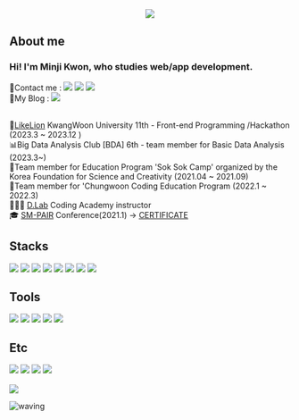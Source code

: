 <div align=center>
	<img src="https://capsule-render.vercel.app/api?type=waving&color=F4A991&height=200&section=header&text=MinJi's%20Github&fontSize=60" />	
</div>

## About me
### Hi! I'm Minji Kwon, who studies web/app development.
📧Contact me :
<a href="https://shared-capybara-de0.notion.site/Front-end-Programmer-a6045c13425f402f83f61b8de58877a8?pvs=4
" target="_blank"><img src="https://img.shields.io/badge/Notion Portfolio-000000?style=flat&logo=Notion&logoColor=white"></a>
<a href="mailto:judy5825@gmail.com" target="_blank"><img src="https://img.shields.io/badge/judy5825@gmail.com-EA4335?style=flat&logo=Gmail&logoColor=white"></a>
<a href="https://www.instagram.com/" target="_blank"><img src="https://img.shields.io/badge/Instagram-E4405F?style=flat&logo=Instagram&logoColor=white"/></a><br>
🧠My Blog : 
<a href="https://mlnzlk.tistory.com" target="_blank"><img src="https://img.shields.io/badge/Tistory-000000?style=flat&logo=Tistory&logoColor=white"></a>
<br><br>

🦁[LikeLion](https://kw-likelion11.notion.site/11-6d1d05b2ee8b42ec9e917a45afd8040c
) KwangWoon University 11th - Front-end Programming
/Hackathon (2023.3 ~ 2023.12 ) <br>
📊Big Data Analysis Club [BDA] 6th - team member for Basic Data Analysis (2023.3~) <br>
📖Team member for Education Program 'Sok Sok Camp' organized by the Korea Foundation for Science and Creativity (2021.04 ~ 2021.09) <br>
📖Team member for 'Chungwoon Coding Education Program (2022.1 ~ 2022.3) <br>
👩🏻‍🏫 [D.Lab](https://www.daddyslab.com) Coding Academy instructor   <br>
🎓 [SM-PAIR](https://github.com/mlnzlk/mlnzlk/blob/master/SM-PAIR%2015th%20Conference%20Brochure.pdf) Conference(2021.1) -> [CERTIFICATE](https://github.com/mlnzlk/mlnzlk/blob/master/SM-PAIR%20수료증_권민지.pdf)

## Stacks <block>
  <span>
    <img src="https://img.shields.io/badge/JavaScript-F7DF1E?style=flat square&logo=JavaScript&logoColor=white">
    <img src="https://img.shields.io/badge/react-61DAFB?style=flat&logo=react&logoColor=white"/>
    <img src="https://img.shields.io/badge/Python-3766AB?style=flat&logo=Python&logoColor=white"/>
    <img src="https://img.shields.io/badge/HTML-E34F26?style=flat&logo=HTML5&logoColor=white">
    <img src="https://img.shields.io/badge/CSS-1572B6?style=flat&logo=CSS3&logoColor=white">
    <img src="https://img.shields.io/badge/Java-007396?style=flat&logo=Java&logoColor=white"/>
    <img src="https://img.shields.io/badge/D3.js-F9A03C?style=flat&logo=D3.js&logoColor=white"/>
    <img src="https://img.shields.io/badge/dotnet-512BD4?style=flat&logo=Node.js&logoColor=white"/>
  </span>
</block>


## Tools 
<span> 
    <img src="https://img.shields.io/badge/Visual Studio Code-007ACC?style=flat&logo=Visual Studio Code&logoColor=white"/>
    <img src="https://img.shields.io/badge/Visual Studio-007ACC?style=flat&logo=Visual Studio&logoColor=white" />
    <img src="https://img.shields.io/badge/GitHub-181717?style=flat&logo=GitHub&logoColor=white"/>
    <img src="https://img.shields.io/badge/Eclipse IDE-2C2255?style=flat&logo=Eclipse IDE&logoColor=white"/>
    <img src="https://img.shields.io/badge/Jupyter-F37626?style=flat&logo=Jupyter&logoColor=white"/>
</span>

## Etc 
<span> 
    <img src="https://img.shields.io/badge/figma-F24E1E?style=flat&logo=figma&logoColor=white"/>
    <img src="https://img.shields.io/badge/slack-4A154B?style=flat&logo=slack&logoColor=white"/>
    <img src="https://img.shields.io/badge/notion-000000?style=flat&logo=notion&logoColor=white"/>
    <img src="https://img.shields.io/badge/Postman-FF6C37?style=flat&logo=Postman&logoColor=white" />
</span>
<br><br>


<img src="https://github-readme-stats.vercel.app/api/top-langs/?username=mlnzlk&layout=compact">


![waving](https://capsule-render.vercel.app/api?type=waving&height=100&color=gradient&section=footer)
  

<!--
**mlnzlk/mlnzlk** is a ✨ _special_ ✨ repository because its `README.md` (this file) appears on your GitHub profile.

Here are some ideas to get you started:

- 🔭 I’m currently working on ...
- 🌱 I’m currently learning ...
- 👯 I’m looking to collaborate on ...
- 🤔 I’m looking for help with ...
- 💬 Ask me about ...
- 📫 How to reach me: ...
- 😄 Pronouns: ...
- ⚡ Fun fact: ...
-->
